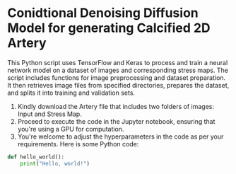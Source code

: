 # Conidtional Denoising Diffusion Model for generating Calcified 2D Artery
This Python script uses TensorFlow and Keras to process and train a neural network model on a dataset of images and corresponding stress maps. The script includes functions for image preprocessing and dataset preparation. It then retrieves image files from specified directories, prepares the dataset, and splits it into training and validation sets.
   1. Kindly download the Artery file that includes two folders of images: Input and Stress Map.
   2. Proceed to execute the code in the Jupyter notebook, ensuring that you're using a GPU for computation.
   3. You're welcome to adjust the hyperparameters in the code as per your requirements.
Here is some Python code:

```python
def hello_world():
    print("Hello, world!")

